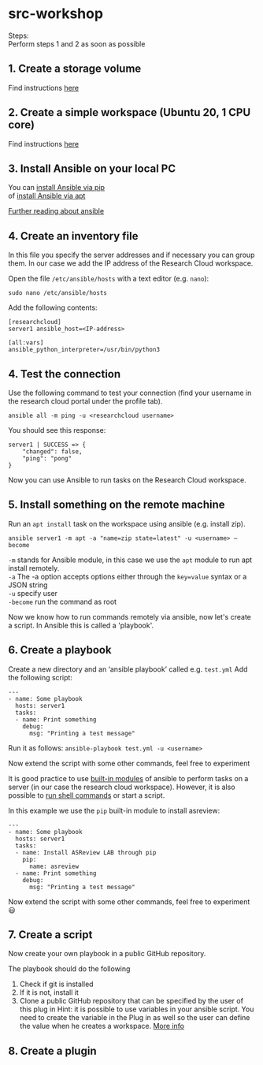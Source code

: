 # src-workshop




Steps:  
Perform steps 1 and 2 as soon as possible

## 1. Create a storage volume
Find instructions [here](https://utrechtuniversity.github.io/vre-docs/docs/getting-started.html)

## 2. Create a simple workspace (Ubuntu 20, 1 CPU core)
Find instructions [here](https://servicedesk.surf.nl/wiki/display/WIKI/Start+a+simple+workspace)

## 3. Install Ansible on your local PC  
You can [install Ansible via pip](https://docs.ansible.com/ansible/latest/installation_guide/intro_installation.html#installing-and-upgrading-ansible)  
of [install Ansible via apt](https://www.digitalocean.com/community/tutorials/how-to-install-and-configure-ansible-on-ubuntu-20-04)  

[Further reading about ansible](https://www.digitalocean.com/community/conceptual-articles/an-introduction-to-configuration-management-with-ansible)

## 4. Create an inventory file
In this file you specify the server addresses and if necessary you can group them. In our case we add the IP address of the Research Cloud workspace.

Open the file `/etc/ansible/hosts` with a text editor (e.g. `nano`):

`sudo nano /etc/ansible/hosts`

Add the following contents:
```
[researchcloud]
server1 ansible_host=<IP-address>

[all:vars]
ansible_python_interpreter=/usr/bin/python3
```

## 4. Test the connection 
Use the following command to test your connection (find your username in the research cloud portal under the profile tab).

`ansible all -m ping -u <researchcloud username>`

You should see this response:
```
server1 | SUCCESS => {
    "changed": false,
    "ping": "pong"
}
```

Now you can use Ansible to run tasks on the Research Cloud workspace.

## 5. Install something on the remote machine

Run an `apt install` task on the workspace using ansible (e.g. install zip).

`ansible server1 -m apt -a "name=zip state=latest" -u <username> –become`

`-m` stands for Ansible module, in this case we use the `apt` module to run apt install remotely.  
`-a` The -a option accepts options either through the `key=value` syntax or a JSON string   
`-u` specify user  
`-become` run the command as root  

Now we know how to run commands remotely via ansible, now let's create a script.
In Ansible this is called a 'playbook'.

## 6. Create a playbook

Create a new directory and an ‘ansible playbook’ called e.g. `test.yml`
Add the following script:
```
---
- name: Some playbook
  hosts: server1
  tasks:
  - name: Print something
    debug:
      msg: "Printing a test message"
```

Run it as follows:
`ansible-playbook test.yml -u <username>`

Now extend the script with some other commands, feel free to experiment 

It is good practice to use [built-in modules](https://docs.ansible.com/ansible/latest/collections/ansible/builtin/index.html) of ansible to perform tasks on a server (in our case the research cloud workspace). However, it is also possible to [run shell commands](https://docs.ansible.com/ansible/latest/collections/ansible/builtin/shell_module.html) or start a script.

In this example we use the `pip` built-in module to install asreview:
```
---
- name: Some playbook
  hosts: server1
  tasks:
  - name: Install ASReview LAB through pip
    pip:
      name: asreview
  - name: Print something
    debug:
      msg: "Printing a test message"
``` 
Now extend the script with some other commands, feel free to experiment :smiley:

## 7. Create a script 
Now create your own playbook in a public GitHub repository.

The playbook should do the following

1. Check if git is installed
2. If it is not, install it
3. Clone a public GitHub repository that can be specified by the user of this plug in
Hint: it is possible to use variables in your ansible script. You need to create the variable in the Plug in as well so the user can define the value when he creates a workspace. [More info](https://servicedesk.surf.nl/wiki/display/WIKI/Using+parameters)

## 8. Create a plugin 
